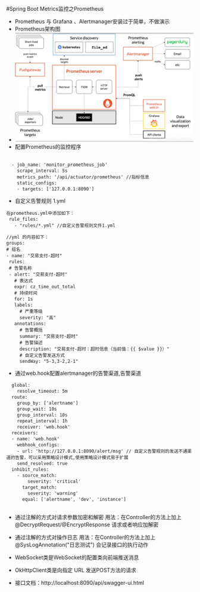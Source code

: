 #Spring Boot Metrics监控之Prometheus
 + Prometheus 与 Grafana 、Alertmanager安装过于简单，不做演示
 + Prometheus架构图
 + ![Image text](https://github.com/wuchenfeng1/prometheus_demo/blob/master/jgt.png)
 + 配置Prometheus的监控程序
 ```

   - job_name: 'monitor_prometheus_job'
     scrape_interval: 5s
     metrics_path: '/api/actuator/prometheus' //指标信息
     static_configs:
     - targets: ['127.0.0.1:8090']
 ```
 + 自定义告警规则 1.yml
 ```
 在prometheus.yml中添加如下：
  rule_files:
    - "rules/*.yml" //自定义告警规则文件1.yml
```
 ```
 //yml 的内容如下：
groups:
# 组名
- name: "交易支付-超时"
  rules:
  # 告警名称
  - alert: "交易支付-超时"
    # 表达式
    expr: cz_time_out_total
    # 持续时间
    for: 1s
    labels:
      # 严重等级
      severity: "高"
    annotations:
      # 告警概括
      summary: "交易支付-超时"
      # 告警描述
      description: "交易支付-超时：超时信息（当前值：{{ $value }}）"
      # 自定义告警发送方式
      sendWay: "5-3,3-2,2-1"
```
 + 通过web.hook配置alertmanager的告警渠道,告警渠道
 ```
   global:
     resolve_timeout: 5m
   route:
     group_by: ['alertname']
     group_wait: 10s
     group_interval: 10s
     repeat_interval: 1h
     receiver: 'web.hook'
   receivers:
   - name: 'web.hook'
     webhook_configs:
     - url: 'http://127.0.0.1:8090/alert/msg' // 自定义告警规则的发送不通渠道的告警，可以采用策略设计模式,使用策略设计模式易于扩展
     send_resolved: true
   inhibit_rules:
     - source_match:
         severity: 'critical'
       target_match:
         severity: 'warning'
       equal: ['alertname', 'dev', 'instance']
      
 ```
  + 通过注解的方式对请求参数加密和解密 
  用法：在Controller的方法上加上@DecryptRequest/@EncryptResponse 请求或者响应加解密

  + 通过注解的方式对操作日志
  用法：在Controller的方法上加上 @SysLogAnnotation("日志测试") 会记录接口的执行动作
 
  + WebSocket类是WebSocket的配置类向前端推送消息
  
  + OkHttpClient类是向指定 URL 发送POST方法的请求
  + 接口文档：http://localhost:8090/api/swagger-ui.html 


 
 






